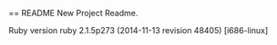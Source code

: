 == README
New Project Readme.

Ruby version ruby 2.1.5p273 (2014-11-13 revision 48405) [i686-linux]
